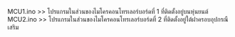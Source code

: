  MCU1.ino >> โปรแกรมในส่วนของไมโครคอนโทรเลอร์บอร์ดที่ 1 ที่ติดตั้งอยู่บนหุ่นยนต์
 MCU2.ino >> โปรแกรมในส่วนของไมโครคอนโทรเลอร์บอร์ดที่ 2 ที่ติดตั้งอยู่ใต้ฝาครอบอุปกรณืเสริม

 
